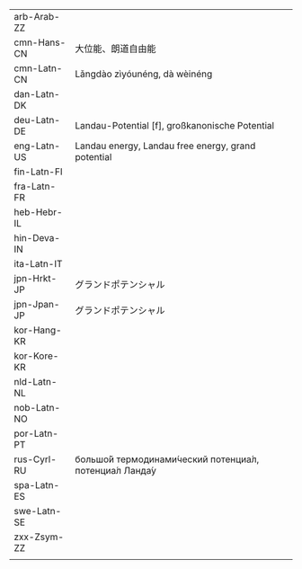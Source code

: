 | | | |
|-|-|-|
| arb-Arab-ZZ |  |  |
| cmn-Hans-CN | 大位能、朗道自由能 |  |
| cmn-Latn-CN | Lǎngdào zìyóunéng, dà wèinéng |  |
| dan-Latn-DK |  |  |
| deu-Latn-DE | Landau-Potential [f], großkanonische Potential |  |
| eng-Latn-US | Landau energy, Landau free energy, grand potential |  |
| fin-Latn-FI |  |  |
| fra-Latn-FR |  |  |
| heb-Hebr-IL |  |  |
| hin-Deva-IN |  |  |
| ita-Latn-IT |  |  |
| jpn-Hrkt-JP | グランドポテンシャル |  |
| jpn-Jpan-JP | グランドポテンシャル |  |
| kor-Hang-KR |  |  |
| kor-Kore-KR |  |  |
| nld-Latn-NL |  |  |
| nob-Latn-NO |  |  |
| por-Latn-PT |  |  |
| rus-Cyrl-RU | большо́й термодинами́ческий потенциа́л, потенциа́л Ланда́у |  |
| spa-Latn-ES |  |  |
| swe-Latn-SE |  |  |
| zxx-Zsym-ZZ |  |  |
|  |  |  |